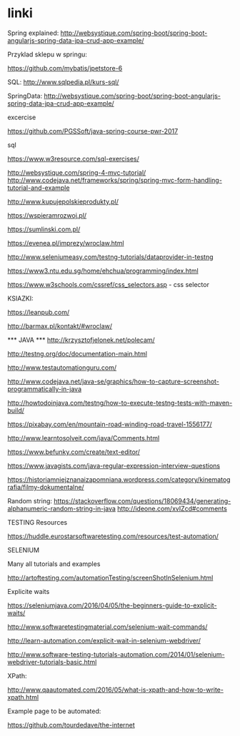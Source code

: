 # linki

Spring explained:
http://websystique.com/spring-boot/spring-boot-angularjs-spring-data-jpa-crud-app-example/

Przyklad sklepu w springu:

https://github.com/mybatis/jpetstore-6


SQL:
http://www.sqlpedia.pl/kurs-sql/


SpringData:
http://websystique.com/spring-boot/spring-boot-angularjs-spring-data-jpa-crud-app-example/



excercise

https://github.com/PGSSoft/java-spring-course-pwr-2017



sql

https://www.w3resource.com/sql-exercises/



http://websystique.com/spring-4-mvc-tutorial/
http://www.codejava.net/frameworks/spring/spring-mvc-form-handling-tutorial-and-example 



http://www.kupujepolskieprodukty.pl/

https://wspieramrozwoj.pl/

https://sumlinski.com.pl/

https://evenea.pl/imprezy/wroclaw.html

http://www.seleniumeasy.com/testng-tutorials/dataprovider-in-testng

https://www3.ntu.edu.sg/home/ehchua/programming/index.html

https://www.w3schools.com/cssref/css_selectors.asp - css selector


KSIAZKI:

https://leanpub.com/


http://barmax.pl/kontakt/#wroclaw/


*** JAVA ***
http://krzysztofjelonek.net/polecam/

http://testng.org/doc/documentation-main.html

http://www.testautomationguru.com/


http://www.codejava.net/java-se/graphics/how-to-capture-screenshot-programmatically-in-java

http://howtodoinjava.com/testng/how-to-execute-testng-tests-with-maven-build/

https://pixabay.com/en/mountain-road-winding-road-travel-1556177/

http://www.learntosolveit.com/java/Comments.html

https://www.befunky.com/create/text-editor/

https://www.javagists.com/java-regular-expression-interview-questions


https://historiamniejznanaizapomniana.wordpress.com/category/kinematografia/filmy-dokumentalne/


Random string:
https://stackoverflow.com/questions/18069434/generating-alphanumeric-random-string-in-java
http://ideone.com/xvIZcd#comments

TESTING Resources

https://huddle.eurostarsoftwaretesting.com/resources/test-automation/



SELENIUM



Many all tutorials and examples

http://artoftesting.com/automationTesting/screenShotInSelenium.html



Explicite waits

https://seleniumjava.com/2016/04/05/the-beginners-guide-to-explicit-waits/

http://www.softwaretestingmaterial.com/selenium-wait-commands/

http://learn-automation.com/explicit-wait-in-selenium-webdriver/

http://www.software-testing-tutorials-automation.com/2014/01/selenium-webdriver-tutorials-basic.html





XPath:

http://www.qaautomated.com/2016/05/what-is-xpath-and-how-to-write-xpath.html



Example page to be automated:

https://github.com/tourdedave/the-internet


